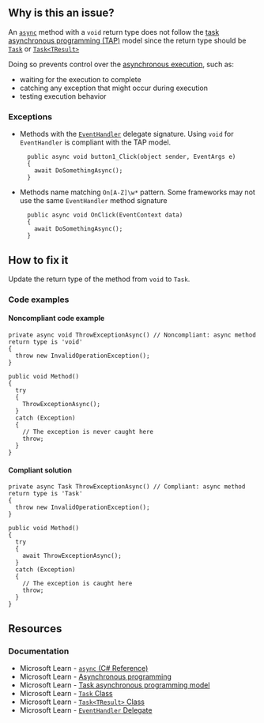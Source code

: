 ## Why is this an issue?
 
An [`async`](https://learn.microsoft.com/en-us/dotnet/csharp/language-reference/keywords/async) method with a `void` return type does not follow the [task asynchronous programming
(TAP)](https://learn.microsoft.com/en-us/dotnet/csharp/asynchronous-programming/task-asynchronous-programming-model) model since the return type should be [`Task`](https://learn.microsoft.com/en-us/dotnet/api/system.threading.tasks.task) or [`Task<TResult>`](https://learn.microsoft.com/en-us/dotnet/api/system.threading.tasks.task-1)
 
Doing so prevents control over the [asynchronous
execution](https://learn.microsoft.com/en-us/dotnet/csharp/asynchronous-programming/async-scenarios), such as:
 
- waiting for the execution to complete
- catching any exception that might occur during execution
- testing execution behavior

### Exceptions

- Methods with the [`EventHandler`](https://learn.microsoft.com/en-us/dotnet/api/system.eventhandler) delegate signature.  Using `void` for `EventHandler` is compliant with the TAP model.  

        public async void button1_Click(object sender, EventArgs e)
        {
          await DoSomethingAsync();
        }
- Methods name matching `On[A-Z]\w*` pattern.  Some frameworks may not use the same `EventHandler` method signature  

        public async void OnClick(EventContext data)
        {
          await DoSomethingAsync();
        }

## How to fix it
 
Update the return type of the method from `void` to `Task`.
 
### Code examples
 
#### Noncompliant code example

    private async void ThrowExceptionAsync() // Noncompliant: async method return type is 'void'
    {
      throw new InvalidOperationException();
    }
    
    public void Method()
    {
      try
      {
        ThrowExceptionAsync();
      }
      catch (Exception)
      {
        // The exception is never caught here
        throw;
      }
    }

#### Compliant solution

    private async Task ThrowExceptionAsync() // Compliant: async method return type is 'Task'
    {
      throw new InvalidOperationException();
    }
    
    public void Method()
    {
      try
      {
        await ThrowExceptionAsync();
      }
      catch (Exception)
      {
        // The exception is caught here
        throw;
      }
    }

## Resources
 
### Documentation

- Microsoft Learn - [`async` (C#
  Reference)](https://learn.microsoft.com/en-us/dotnet/csharp/language-reference/keywords/async)
- Microsoft Learn - [Asynchronous
  programming](https://learn.microsoft.com/en-us/dotnet/csharp/asynchronous-programming/async-scenarios)
- Microsoft Learn - [Task
  asynchronous programming model](https://learn.microsoft.com/en-us/dotnet/csharp/asynchronous-programming/task-asynchronous-programming-model)
- Microsoft Learn - [`Task` Class](https://learn.microsoft.com/en-us/dotnet/api/system.threading.tasks.task)
- Microsoft Learn - [`Task<TResult>`
  Class](https://learn.microsoft.com/en-us/dotnet/api/system.threading.tasks.task-1)
- Microsoft Learn - [`EventHandler` Delegate](https://learn.microsoft.com/en-us/dotnet/api/system.eventhandler)